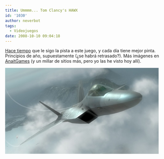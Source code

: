 ```yaml
---
title: Ummmm... Tom Clancy's HAWX
id: '1030'
author: neverbot
tags:
  - Videojuegos
date: 2008-10-10 09:04:18
---
```


[Hace tiempo](http://localhost:8000/juegos/videojuegos/tom-clancys-hawx/) que le sigo la pista a este juego, y cada día tiene mejor pinta. Principios de año, supuestamente (¿se habrá retrasado?). Más imágenes en [AnaitGames](http://www.anaitgames.com/imagenes-de-tom-clancys-hawx/) (y un millar de sitios más, pero yo las he visto hoy allí). 

![HAWX](./ummmm-tom-clancys-hawx/hawx.jpg "HAWX")